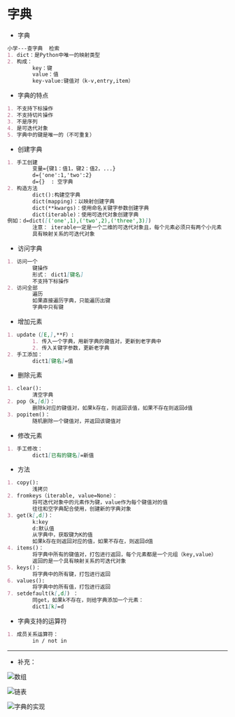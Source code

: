 # 字典

* 字典

~~~markdown
小学---查字典  检索 
1. dict：是Python中唯一的映射类型
2. 构成：
		key：键
		value：值
		key-value:键值对（k-v,entry,item）
~~~

* 字典的特点

~~~markdown
1. 不支持下标操作
2. 不支持切片操作
3. 不是序列
4. 是可迭代对象
5. 字典中的键是唯一的（不可重复）
~~~

* 创建字典

~~~markdown
1. 手工创建
		变量={键1：值1，键2：值2，...}
		d={'one':1,'two':2}
		d={}  : 空字典
2. 构造方法
		dict():构建空字典
		dict(mapping)：以映射创建字典
		dict(**kwargs)：使用命名关键字参数创建字典
		dict(iterable)：使用可迭代对象创建字典
例如：d=dict([('one',1),('two',2),('three',3)])
		注意： iterable一定是一个二维的可迭代对象且，每个元素必须只有两个小元素
		具有映射关系的可迭代对象
~~~

* 访问字典

~~~markdown
1. 访问一个
		键操作
		形式： dict1[键名]
		不支持下标操作
2. 访问全部
		遍历
		如果直接遍历字典，只能遍历出键
		字典中只有键
~~~

* 增加元素

~~~markdown
1. update（[E,],**F）:
		1. 传入一个字典，用新字典的键值对，更新到老字典中
		2. 传入关键字参数，更新老字典
2. 手工添加：
		dict1[键名]=值
~~~
 
* 删除元素

~~~markdown
1. clear():
		清空字典
2. pop（k,[d]）：
		删除k对应的键值对，如果k存在，则返回该值，如果不存在则返回d值
3. popitem()：
		随机删除一个键值对，并返回该键值对
~~~

* 修改元素

~~~markdown
1. 手工修改：
		dict1[已有的键名]=新值
~~~

* 方法

~~~markdown
1. copy():
		浅拷贝
2. fromkeys（iterable, value=None）：
		将可迭代对象中的元素作为键，value作为每个键值对的值
		往往和空字典配合使用，创建新的字典对象
3. get(k[,d])：
		k:key
		d:默认值
		从字典中，获取键为K的值
		如果k存在则返回对应的值，如果不存在，则返回d值
4. items()：
		将字典中所有的键值对，打包进行返回，每个元素都是一个元组（key,value）
		返回的是一个具有映射关系的可迭代对象
5. keys()：
		将字典中的所有键，打包进行返回
6. values():
		将字典中的所有值，打包进行返回
7. setdefault(k[,d]) ：
		同get，如果k不存在，则给字典添加一个元素：
		dict1[k]=d
~~~

* 字典支持的运算符

~~~markdown
1. 成员关系运算符：
		in / not in 
~~~

---

* 补充：

![数组](E:\Python186共享文件夹\笔记\md笔记\picture\数组.png)

![链表](E:\Python186共享文件夹\笔记\md笔记\picture\链表.png)

![字典的实现](E:\Python186共享文件夹\笔记\md笔记\picture\字典的实现.png)